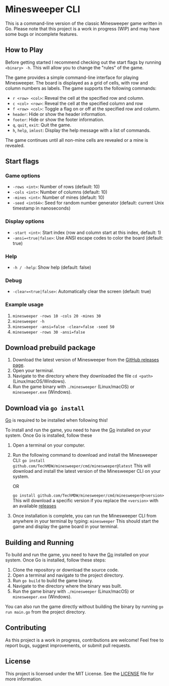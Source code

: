 # Minesweeper CLI

This is a command-line version of the classic Minesweeper game written in Go. Please note that this project is a work in progress (WIP) and may have some bugs or incomplete features.

## How to Play

Before getting started I recommend checking out the start flags by running `<binary> -h`. This will allow you to change the "rules" of the game.

The game provides a simple command-line interface for playing Minesweeper. The board is displayed as a grid of cells, with row and column numbers as labels. The game supports the following commands:

- `r <row> <col>`: Reveal the cell at the specified row and column.
- `c <col> <row>`: Reveal the cell at the specified column and row
- `f <row> <col>`: Toggle a flag on or off at the specified row and column.
- `header`: Hide or show the header information.
- `footer`: Hide or show the footer information.
- `q`, `quit`, `exit`: Quit the game.
- `h`, `help`, `imlost`: Display the help message with a list of commands.

The game continues until all non-mine cells are revealed or a mine is revealed.

## Start flags

### Game options

- `-rows <int>`: Number of rows (default: 10)
- `-cols <int>`: Number of columns (default: 10)
- `-mines <int>`: Number of mines (default: 10)
- `-seed <int64>`: Seed for random number generator (default: current Unix timestamp in nanoseconds)

### Display options

- `-start <int>`: Start index (row and column start at this index, default: 1)
- `-ansi=<true|false>`: Use ANSI escape codes to color the board (default: true)

### Help

- `-h / -help`: Show help (default: false)

### Debug

- `-clear=<true|false>`: Automatically clear the screen (default: true)

### Example usage

1. `minesweeper -rows 10 -cols 20 -mines 30`
2. `minesweeper -h`
3. `minesweeper -ansi=false -clear=false -seed 50`
4. `minesweeper -rows 30 -ansi=false`

## Download prebuild package

1. Download the latest version of Minesweeper from the [GitHub releases page](https://github.com/TechMDW/minesweeper/releases/latest).
2. Open your terminal.
3. Navigate to the directory where they downloaded the file `cd <path>` (Linux/macOS/Windows).
4. Run the game binary with `./minesweeper` (Linux/macOS) or `minesweeper.exe` (Windows).

## Download via `go install`

[Go](https://golang.org/) is required to be installed when following this!

To install and run the game, you need to have the [Go](https://go.dev/dl/) installed on your system. Once Go is installed, follow these

1. Open a terminal on your computer.

2. Run the following command to download and install the Minesweeper CLI:
   `go install github.com/TechMDW/minesweeper/cmd/minesweeper@latest`
   This will download and install the latest version of the Minesweeper CLI on your system.

   OR

   `go install github.com/TechMDW/minesweeper/cmd/minesweeper@<version>`
   This will download a specific version if you replace the `<version>` with an available [releases](https://github.com/TechMDW/minesweeper/releases)

3. Once installation is complete, you can run the Minesweeper CLI from anywhere in your terminal by typing:
   `minesweeper`
   This should start the game and display the game board in your terminal.

## Building and Running

To build and run the game, you need to have the [Go](https://go.dev/dl/) installed on your system. Once Go is installed, follow these steps:

1. Clone the repository or download the source code.
2. Open a terminal and navigate to the project directory.
3. Run `go build` to build the game binary.
4. Navigate to the directory where the binary was built.
5. Run the game binary with `./minesweeper` (Linux/macOS) or `minesweeper.exe` (Windows).

You can also run the game directly without building the binary by running `go run main.go` from the project directory.

## Contributing

As this project is a work in progress, contributions are welcome! Feel free to report bugs, suggest improvements, or submit pull requests.

## License

This project is licensed under the MIT License. See the [LICENSE](LICENSE) file for more information.
